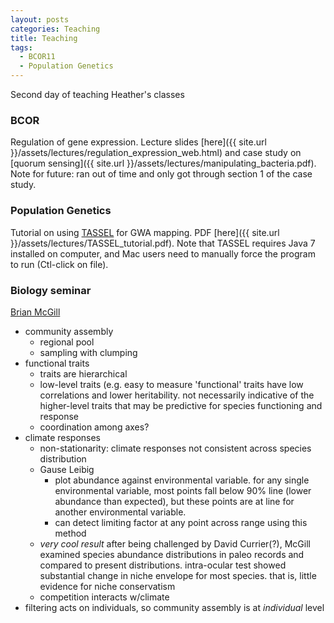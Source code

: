 ```yaml
---
layout: posts
categories: Teaching
title: Teaching
tags:
  - BCOR11
  - Population Genetics
---
```


Second day of teaching Heather's classes

### BCOR

Regulation of gene expression. Lecture slides [here]({{ site.url }}/assets/lectures/regulation_expression_web.html) and case study on [quorum sensing]({{ site.url }}/assets/lectures/manipulating_bacteria.pdf). Note for future: ran out of time and only got through section 1 of the case study.

### Population Genetics

Tutorial on using [TASSEL](http://www.maizegenetics.net/index.php?option=com_content&task=view&id=89&Itemid=119) for GWA mapping. PDF [here]({{ site.url }}/assets/lectures/TASSEL_tutorial.pdf). Note that TASSEL requires Java 7 installed on computer, and Mac users need to manually force the program to run (Ctl-click on file).


### Biology seminar

[Brian McGill](http://www.brianmcgill.org/)

- community assembly
  * regional pool
  * sampling with clumping
- functional traits
  * traits are hierarchical
  * low-level traits (e.g. easy to measure 'functional' traits have low correlations and lower heritability. not necessarily indicative of the higher-level traits that may be predictive for species functioning and response
  * coordination among axes?
- climate responses
  * non-stationarity: climate responses not consistent across species distribution
  * Gause Leibig 
    - plot abundance against environmental variable. for any single environmental variable, most points fall below 90% line (lower abundance than expected), but these points are at line for another environmental variable. 
    - can detect limiting factor at any point across range using this method
  * *very cool result* after being challenged by David Currier(?), McGill examined species abundance distributions in paleo records and compared to present distributions. intra-ocular test showed substantial change in niche envelope for most species. that is, little evidence for niche conservatism 
  * competition interacts w/climate
- filtering acts on individuals, so community assembly is at *individual* level


